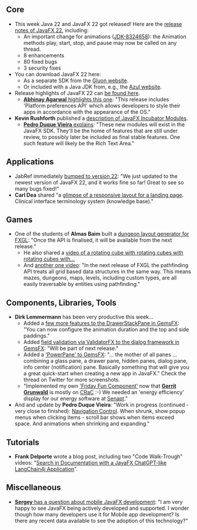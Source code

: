 ## Core

* This week Java 22 and JavaFX 22 got released! Here are the [release notes of JavaFX 22](https://github.com/openjdk/jfx/blob/master/doc-files/release-notes-22.md), including:
  * An important change for animations ([JDK-8324658](https://bugs.openjdk.org/browse/JDK-8324658)): the Animation methods play, start, stop, and pause may now be called on any thread.
  * 8 enhancements
  * 80 fixed bugs
  * 3 security fixes
* You can download JavaFX 22 here:
  * As a separate SDK from the [Gluon website](https://gluonhq.com/products/javafx/).
  * Or included with a Java JDK from, e.g., the [Azul website](https://www.azul.com/downloads/?version=java-22-sts&package=jdk-fx#zulu).
* Release highlights of JavaFX 22 can [be found here](https://openjfx.io/highlights/22/).
  * [**Abhinay Agarwal** highlights this one](https://twitter.com/iAbhinay/status/1770347967536419186): "This release includes 'Platform preferences API' which allows developers to style their apps in accordance with the appearance of the OS."
* **Kevin Rushforth** published a [description of JavaFX Incubator Modules](https://github.com/kevinrushforth/jfx/blob/javafx.incubator/INCUBATOR-MODULES.md).
  * [**Pedro Duque Vieira** explains](https://twitter.com/P_Duke/status/1770840921753502170): "These new modules will exist in the JavaFX SDK. They'll be the home of features that are still under review, to possibly later be included as final stable features. One such feature will likely be the Rich Text Area."

## Applications

* JabRef immediately [bumped to version 22](https://foojay.social/@jabref/112124226121637837): "We just updated to the newest version of JavaFX 22, and it works fine so far! Great to see so many bugs fixed!"
* **Carl Dea** shared "a [glimpse of a responsive layout for a landing page](https://twitter.com/carldea/status/1768673053213347911). Clinical interface terminology system (knowledge base)."

## Games

* One of the students of **Almas Baim** built a [dungeon layout generator for FXGL](https://twitter.com/AlmasBaim/status/1770767408896110958): "Once the API is finalised, it will be available from the next release."
  * He also shared a [video of a rotating cube with rotating cubes with rotating cubes with...](https://twitter.com/AlmasBaim/status/1768709121136599320)
  * And [another one video](https://twitter.com/AlmasBaim/status/1770842307169857714): "In the next release of FXGL the pathfinding API treats all grid based data structures in the same way. This means mazes, dungeons, maps, levels, including custom types, are all easily traversable by entities using pathfinding."

## Components, Libraries, Tools

* **Dirk Lemmermann** has been very productive this week...
  * Added a [few more features to the DrawerStackPane in GemsFX](https://twitter.com/dlemmermann/status/1770757809698697560): "You can now configure the animation duration and the top and side paddings."
  * Added [field validation via ValidatorFX to the dialog framework in GemsFX](https://twitter.com/dlemmermann/status/1770415222815092963): "Will be part of next release."
  * Added a ['PowerPane' to GemsFX](https://twitter.com/dlemmermann/status/1770136937044541910): "... the mother of all panes ... combining a glass pane, a drawer pane, hidden panes, dialog pane, info center (notification) pane. Basically something that will give you a great quick-start when creating a new app in JavaFX." Check the thread on Twitter for more screenshots.
  * "Implemented my own ['Friday Fun Component'](https://twitter.com/dlemmermann/status/1768640804820488349) now that [**Gerrit Grunwald**](https://twitter.com/hansolo_) is mostly on [CRaC](https://docs.azul.com/core/crac/crac-introduction) :-) We needed an 'energy efficiency' display for our energy software at [Senapt](https://twitter.com/SenaptEaaS)."
* And and update by **Pedro Duque Vieira**: "Work in progress (continued - very close to finished): [Navigation Control](https://twitter.com/P_Duke/status/1770112311300083931). When shrunk, show popup menus when clicking items - scroll bar shows when items exceed space. And animations when shrinking and expanding."

## Tutorials

* **Frank Delporte** wrote a blog post, including two "Code Walk-Trough" videos: "[Search in Documentation with a JavaFX ChatGPT-like LangChain4j Application](https://webtechie.be/post/2024-03-18-search-documentation-javafx-chat-langchain4j/)".

## Miscellaneous

* [**Sergey** has a question about mobile JavaFX development](https://twitter.com/SwiftVideoBlog/status/1770307570911031724): "I am very happy to see JavaFX being actively developed and supported. I wonder though how many developers use it for Mobile app development? Is there any recent data available to see the adoption of this technology?"
